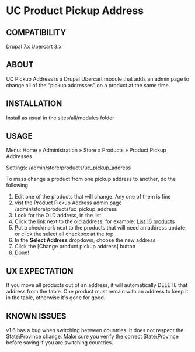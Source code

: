 # UC Product Pickup Address


## COMPATIBILITY

Drupal 7.x Ubercart 3.x

## ABOUT

UC Pickup Address is a Drupal Ubercart module that adds an admin page to change all of the "pickup addresses" on a product at the same time.

## INSTALLATION

Install as usual in the sites/all/modules folder

## USAGE

Menu: Home » Administration » Store » Products » Product Pickup Addresses

Settings: /admin/store/products/uc_pickup_address

To mass change a product from one pickup address to another, do the following
1) Edit one of the products that will change. Any one of them is fine
2) vist the Product Pickup Address admin page /admin/store/products/uc_pickup_address
3) Look for the OLD address, in the list
4) Click the link next to the old address, for example: [List 16 products]()
5) Put a checkmark next to the products that will need an address update, or click the select all checkbox at the top.
6) In the **Select Address** dropdown, choose the new address
7) Click the [Change product pickup address] button
8) Done!

## UX EXPECTATION

If you move all products out of an address, it will automatically DELETE that address from the table. One product must remain with an address to keep it in the table, otherwise it's gone for good.

## KNOWN ISSUES
v1.6 has a bug when switching between countries. It does not respect the State\Province change. Make sure you verify the correct State\Province before saving if you are switching countries.
